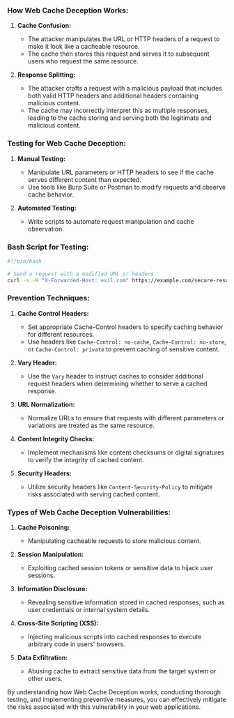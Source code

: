 ### How Web Cache Deception Works:

1. **Cache Confusion:**
   - The attacker manipulates the URL or HTTP headers of a request to make it look like a cacheable resource.
   - The cache then stores this request and serves it to subsequent users who request the same resource.

2. **Response Splitting:**
   - The attacker crafts a request with a malicious payload that includes both valid HTTP headers and additional headers containing malicious content.
   - The cache may incorrectly interpret this as multiple responses, leading to the cache storing and serving both the legitimate and malicious content.

### Testing for Web Cache Deception:

1. **Manual Testing:**
   - Manipulate URL parameters or HTTP headers to see if the cache serves different content than expected.
   - Use tools like Burp Suite or Postman to modify requests and observe cache behavior.

2. **Automated Testing:**
   - Write scripts to automate request manipulation and cache observation.

### Bash Script for Testing:

```bash
#!/bin/bash

# Send a request with a modified URL or headers
curl -s -H "X-Forwarded-Host: evil.com" https://example.com/secure-resource
```

### Prevention Techniques:

1. **Cache Control Headers:**
   - Set appropriate Cache-Control headers to specify caching behavior for different resources.
   - Use headers like `Cache-Control: no-cache`, `Cache-Control: no-store`, or `Cache-Control: private` to prevent caching of sensitive content.

2. **Vary Header:**
   - Use the `Vary` header to instruct caches to consider additional request headers when determining whether to serve a cached response.

3. **URL Normalization:**
   - Normalize URLs to ensure that requests with different parameters or variations are treated as the same resource.

4. **Content Integrity Checks:**
   - Implement mechanisms like content checksums or digital signatures to verify the integrity of cached content.

5. **Security Headers:**
   - Utilize security headers like `Content-Security-Policy` to mitigate risks associated with serving cached content.

### Types of Web Cache Deception Vulnerabilities:

1. **Cache Poisoning:**
   - Manipulating cacheable requests to store malicious content.

2. **Session Manipulation:**
   - Exploiting cached session tokens or sensitive data to hijack user sessions.

3. **Information Disclosure:**
   - Revealing sensitive information stored in cached responses, such as user credentials or internal system details.

4. **Cross-Site Scripting (XSS):**
   - Injecting malicious scripts into cached responses to execute arbitrary code in users' browsers.

5. **Data Exfiltration:**
   - Abusing cache to extract sensitive data from the target system or other users.

By understanding how Web Cache Deception works, conducting thorough testing, and implementing preventive measures, you can effectively mitigate the risks associated with this vulnerability in your web applications.
